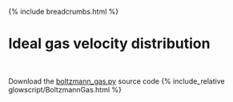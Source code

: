 {% include breadcrumbs.html %}

# Ideal gas velocity distribution

<div class="header_line"><br/></div>

Download the [boltzmann_gas.py](boltzmann_gas.py) source code
{% include_relative glowscript/BoltzmannGas.html %}



